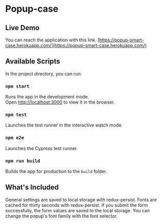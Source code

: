 ﻿# Popup-case

## Live Demo
You can reach the application with this link.
[https://popup-smart-case.herokuapp.com/](https://popup-smart-case.herokuapp.com/)

## Available Scripts

In the project directory, you can run:

### `npm start`

Runs the app in the development mode.\
Open [http://localhost:3000](http://localhost:3000) to view it in the browser.

### `npm test`

Launches the test runner in the interactive watch mode.

### `npm e2e`

Launches the Cypress test runner.

### `npm run build`

Builds the app for production to the `build` folder.

## What's Included
General settings are saved to local storage with redux-persist.
Fonts are cached for thirty seconds with redux-persist.
If you submit the form successfully, the form values are saved to the local storage.
You can change the popup's font family with the font selector.
